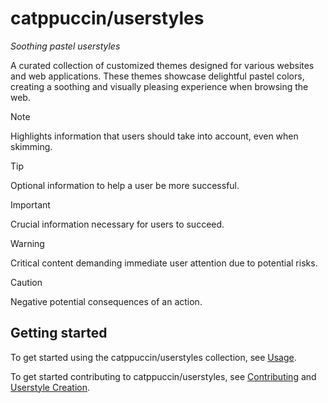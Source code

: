 # catppuccin/userstyles

_Soothing pastel userstyles_

A curated collection of customized themes designed for various websites and web applications. These themes showcase delightful pastel colors, creating a soothing and visually pleasing experience when browsing the web.

> [!NOTE]  
> Highlights information that users should take into account, even when skimming.

> [!TIP]
> Optional information to help a user be more successful.

> [!IMPORTANT]  
> Crucial information necessary for users to succeed.

> [!WARNING]  
> Critical content demanding immediate user attention due to potential risks.

> [!CAUTION]
> Negative potential consequences of an action.

## Getting started

To get started using the catppuccin/userstyles collection, see [Usage](USAGE.md).

To get started contributing to catppuccin/userstyles, see [Contributing](CONTRIBUTING.md) and [Userstyle Creation](guide/userstyle-creation.md).
